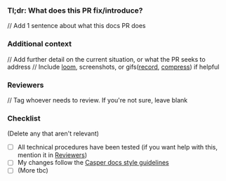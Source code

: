 ### Tl;dr: What does this PR fix/introduce?
// Add 1 sentence about what this docs PR does

### Additional context
// Add further detail on the current situation, or what the PR seeks to address
// Include [loom](https://www.loom.com/), screenshots, or gifs([record](https://giphy.com/apps/giphycapture), [compress](https://gifcompressor.com/)) if helpful

### Reviewers
// Tag whoever needs to review. If you're not sure, leave blank

### Checklist
(Delete any that aren't relevant)

- [ ] All technical procedures have been tested (if you want help with this, mention it in [Reviewers](#reviewers))
- [ ] My changes follow the [Casper docs style guidelines](https://docs.casperlabs.io/workflow/contribute/)
- [ ] (More tbc)
